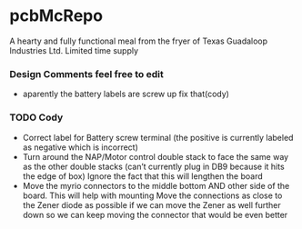 # pcbMcRepo
A hearty and fully functional meal from the fryer of Texas Guadaloop Industries Ltd. Limited time supply



### Design Comments feel free to edit


- aparently the battery labels are screw up fix that(cody)

### TODO Cody

- Correct label for Battery screw terminal (the positive is currently labeled as negative which is incorrect)
- Turn around the NAP/Motor control double stack to face the same way as the other double stacks (can’t currently plug in DB9 because it hits the edge of box) Ignore the fact that this will lengthen the board
- Move the myrio connectors to the middle bottom AND other side of the board. This will help with mounting Move the connections as close to the Zener diode as possible if we can move the Zener as well further down so we can keep moving the connector that would be even better




